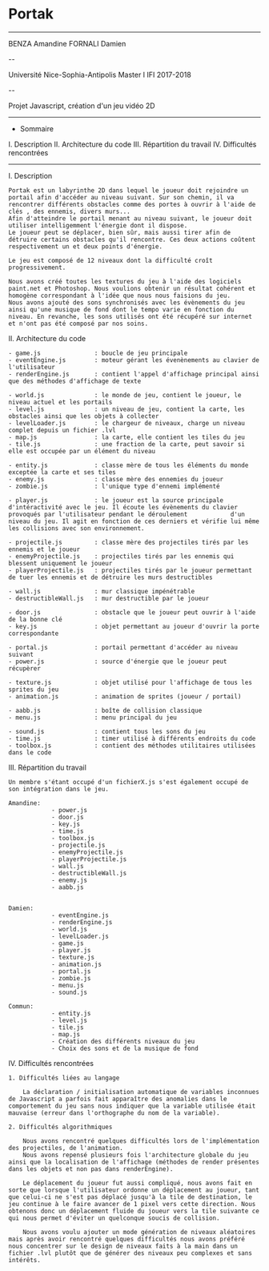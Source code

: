 # Portak

------------------------------------
BENZA Amandine
FORNALI Damien

--

Université Nice-Sophia-Antipolis
Master I IFI
2017-2018

--

Projet Javascript, création d'un jeu vidéo 2D

------------------------------------


- Sommaire

I. Description
II. Architecture du code
III. Répartition du travail
IV. Difficultés rencontrées

----

I. Description

    Portak est un labyrinthe 2D dans lequel le joueur doit rejoindre un portail afin d'accéder au niveau suivant. Sur son chemin, il va rencontrer différents obstacles comme des portes à ouvrir à l'aide de clés , des ennemis, divers murs...
    Afin d'atteindre le portail menant au niveau suivant, le joueur doit utiliser intelligemment l'énergie dont il dispose.
    Le joueur peut se déplacer, bien sûr, mais aussi tirer afin de détruire certains obstacles qu'il rencontre. Ces deux actions coûtent respectivement un et deux points d'énergie.

    Le jeu est composé de 12 niveaux dont la difficulté croît progressivement.

    Nous avons créé toutes les textures du jeu à l'aide des logiciels paint.net et Photoshop. Nous voulions obtenir un résultat cohérent et homogène correspondant à l'idée que nous nous faisions du jeu.
    Nous avons ajouté des sons synchronisés avec les évènements du jeu ainsi qu'une musique de fond dont le tempo varie en fonction du niveau. En revanche, les sons utilisés ont été récupéré sur internet et n'ont pas été composé par nos soins.


II. Architecture du code

    - game.js 				: boucle de jeu principale
    - eventEngine.js 		: moteur gérant les évenènements au clavier de l'utilisateur
    - renderEngine.js 		: contient l'appel d'affichage principal ainsi que des méthodes d'affichage de texte

    - world.js 				: le monde de jeu, contient le joueur, le niveau actuel et les portails
    - level.js 				: un niveau de jeu, contient la carte, les obstacles ainsi que les objets à collecter
    - levelLoader.js 		: le chargeur de niveaux, charge un niveau complet depuis un fichier .lvl
    - map.js 				: la carte, elle contient les tiles du jeu
    - tile.js 				: une fraction de la carte, peut savoir si elle est occupée par un élément du niveau

    - entity.js 			: classe mère de tous les éléments du monde exceptée la carte et ses tiles
    - enemy.js 				: classe mère des ennemies du joueur
    - zombie.js 			: l'unique type d'ennemi implémenté

    - player.js 			: le joueur est la source principale d'intéractivité avec le jeu. Il écoute les évènements du clavier provoqués par l'utilisateur pendant le déroulement            d'un niveau du jeu. Il agit en fonction de ces derniers et vérifie lui même les collisions avec son environnement.

    - projectile.js 		: classe mère des projectiles tirés par les ennemis et le joueur
    - enemyProjectile.js 	: projectiles tirés par les ennemis qui blessent uniquement le joueur
    - playerProjectile.js 	: projectiles tirés par le joueur permettant de tuer les ennemis et de détruire les murs destructibles

    - wall.js 				: mur classique impénétrable
    - destructibleWall.js 	: mur destructible par le joueur

    - door.js 				: obstacle que le joueur peut ouvrir à l'aide de la bonne clé
    - key.js 				: objet permettant au joueur d'ouvrir la porte correspondante

    - portal.js 			: portail permettant d'accéder au niveau suivant
    - power.js 				: source d'énergie que le joueur peut récupèrer

    - texture.js 			: objet utilisé pour l'affichage de tous les sprites du jeu
    - animation.js 			: animation de sprites (joueur / portail)

    - aabb.js 				: boîte de collision classique
    - menu.js 				: menu principal du jeu

    - sound.js 				: contient tous les sons du jeu
    - time.js 				: timer utilisé à différents endroits du code
    - toolbox.js 			: contient des méthodes utilitaires utilisées dans le code


III. Répartition du travail

    Un membre s'étant occupé d'un fichierX.js s'est également occupé de son intégration dans le jeu.
    
	Amandine: 
				- power.js
				- door.js
				- key.js
				- time.js
				- toolbox.js
				- projectile.js
				- enemyProjectile.js
				- playerProjectile.js
				- wall.js
				- destructibleWall.js
				- enemy.js
				- aabb.js


	Damien:
				- eventEngine.js
				- renderEngine.js
				- world.js
				- levelLoader.js
				- game.js
				- player.js
				- texture.js
				- animation.js
				- portal.js
				- zombie.js
				- menu.js
				- sound.js

	Commun:
				- entity.js
				- level.js
				- tile.js
				- map.js
				- Création des différents niveaux du jeu
				- Choix des sons et de la musique de fond



IV. Difficultés rencontrées

	1. Difficultés liées au langage

		La déclaration / initialisation automatique de variables inconnues de Javascript a parfois fait apparaître des anomalies dans le comportement du jeu sans nous indiquer que la variable utilisée était mauvaise (erreur dans l'orthographe du nom de la variable).

	2. Difficultés algorithmiques

		Nous avons rencontré quelques difficultés lors de l'implémentation des projectiles, de l'animation.
		Nous avons repensé plusieurs fois l'architecture globale du jeu ainsi que la localisation de l'affichage (méthodes de render présentes dans les objets et non pas dans renderEngine).

		Le déplacement du joueur fut aussi compliqué, nous avons fait en sorte que lorsque l'utilisateur ordonne un déplacement au joueur, tant que celui-ci ne s'est pas déplacé jusqu'à la tile de destination, le jeu continue à le faire avancer de 1 pixel vers cette direction. Nous obtenons donc un déplacement fluide du joueur vers la tile suivante ce qui nous permet d'éviter un quelconque soucis de collision.

		Nous avons voulu ajouter un mode génération de niveaux aléatoires mais après avoir rencontré quelques difficultés nous avons préféré nous concentrer sur le design de niveaux faits à la main dans un fichier .lvl plutôt que de générer des niveaux peu complexes et sans intérêts. 
